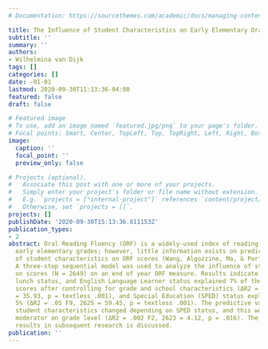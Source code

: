 ```yaml
---
# Documentation: https://sourcethemes.com/academic/docs/managing-content/

title: The Influence of Student Characteristics on Early Elementary Oral Reading Fluency
subtitle: ''
summary: ''
authors:
- Wilhelmina van Dijk
tags: []
categories: []
date: -01-01
lastmod: 2020-09-30T11:13:36-04:00
featured: false
draft: false

# Featured image
# To use, add an image named `featured.jpg/png` to your page's folder.
# Focal points: Smart, Center, TopLeft, Top, TopRight, Left, Right, BottomLeft, Bottom, BottomRight.
image:
  caption: ''
  focal_point: ''
  preview_only: false

# Projects (optional).
#   Associate this post with one or more of your projects.
#   Simply enter your project's folder or file name without extension.
#   E.g. `projects = ["internal-project"]` references `content/project/deep-learning/index.md`.
#   Otherwise, set `projects = []`.
projects: []
publishDate: '2020-09-30T15:13:36.611153Z'
publication_types:
- 2
abstract: Oral Reading Fluency (ORF) is a widely-used index of reading ability in
  early elementary grades; however, little information exists on predictive value
  of student characteristics on ORF scores (Wang, Algozzine, Ma, & Porfeli, 2011).
  A three-step sequential model was used to analyze the influence of student characteristics
  on scores (N = 2649) on an end of year ORF measure. Results indicate gender, race,
  lunch status, and English Language Learner status explained 7% of the variance in
  scores after controlling for grade and school characteristics (ΔR2 = .07, F8, 2626
  = 35.93, p = textless .001), and Special Education (SPED) status explained an additional
  5% (ΔR2 = .05 F9, 2625 = 59.45, p = textless .001). The predictive value of several
  student characteristics changed depending on SPED status, and this was also a significant
  moderator on grade level (ΔR2 = .002 F2, 2623 = 4.12, p = .016). The use of these
  results in subsequent research is discussed.
publication: ''
---
```

